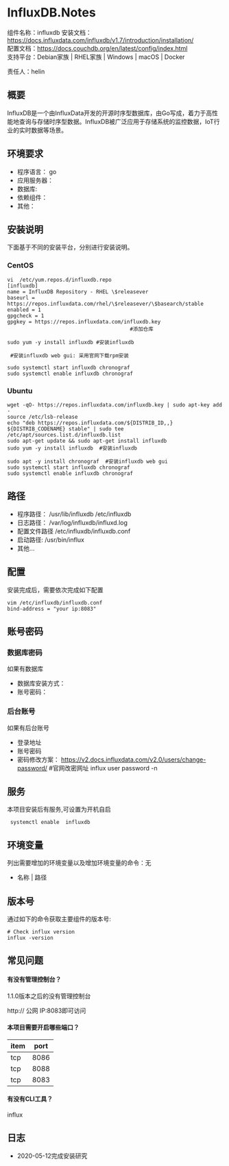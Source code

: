 # InfluxDB.Notes

组件名称：influxdb
安装文档：https://docs.influxdata.com/influxdb/v1.7/introduction/installation/  
配置文档：https://docs.couchdb.org/en/latest/config/index.html  
支持平台：Debian家族 | RHEL家族 | Windows | macOS | Docker  

责任人：helin

## 概要

InfluxDB是一个由InfluxData开发的开源时序型数据库，由Go写成，着力于高性能地查询与存储时序型数据。InfluxDB被广泛应用于存储系统的监控数据，IoT行业的实时数据等场景。

## 环境要求

* 程序语言： go
* 应用服务器：
* 数据库:  
* 依赖组件：
* 其他：

## 安装说明

下面基于不同的安装平台，分别进行安装说明。

### CentOS

```shell
vi  /etc/yum.repos.d/influxdb.repo
[influxdb]
name = InfluxDB Repository - RHEL \$releasever
baseurl = https://repos.influxdata.com/rhel/\$releasever/\$basearch/stable
enabled = 1
gpgcheck = 1
gpgkey = https://repos.influxdata.com/influxdb.key
                                        #添加仓库

sudo yum -y install influxdb #安装influxdb

 #安装influxdb web gui: 采用官网下载rpm安装

sudo systemctl start influxdb chronograf
sudo systemctl enable influxdb chronograf
```

### Ubuntu

```
wget -qO- https://repos.influxdata.com/influxdb.key | sudo apt-key add -
source /etc/lsb-release
echo "deb https://repos.influxdata.com/${DISTRIB_ID,,} ${DISTRIB_CODENAME} stable" | sudo tee /etc/apt/sources.list.d/influxdb.list
sudo apt-get update && sudo apt-get install influxdb
sudo yum -y install influxdb  #安装influxdb

sudo apt -y install chronograf  #安装influxdb web gui
sudo systemctl start influxdb chronograf
sudo systemctl enable influxdb chronograf
```



## 路径

* 程序路径：     /usr/lib/influxdb /etc/influxdb
* 日志路径：  /var/log/influxdb/influxd.log
* 配置文件路径   /etc/influxdb/influxdb.conf
* 启动路径:       /usr/bin/influx
* 其他...

## 配置

安装完成后，需要依次完成如下配置

```shell
vim /etc/influxdb/influxdb.conf
bind-address = "your ip:8083" 
```

## 账号密码

### 数据库密码

如果有数据库

* 数据库安装方式：
* 账号密码：

### 后台账号

如果有后台账号

* 登录地址 
* 账号密码    
* 密码修改方案：
https://v2.docs.influxdata.com/v2.0/users/change-password/     #官网改密网址
influx user password -n <username>

## 服务

本项目安装后有服务,可设置为开机自启



```
 systemctl enable  influxdb                       
```

## 环境变量

列出需要增加的环境变量以及增加环境变量的命令：无

* 名称 | 路径

## 版本号

通过如下的命令获取主要组件的版本号: 

```
# Check influx version
influx -version 
```

## 常见问题

#### 有没有管理控制台？

1.1.0版本之后的没有管理控制台

http:// 公网 IP:8083即可访问

#### 本项目需要开启哪些端口？

| item | port |
| ---- | ---- |
| tcp  | 8086 |
| tcp  | 8088 |
| tcp  | 8083 |

#### 有没有CLI工具？

influx

## 日志

* 2020-05-12完成安装研究
